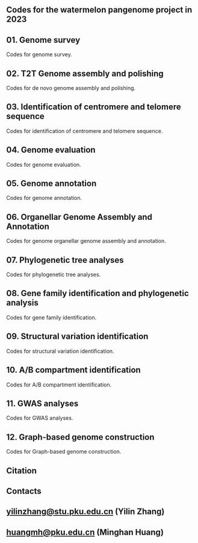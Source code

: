 


## Codes for the watermelon pangenome project in 2023

## 01. Genome survey

Codes for genome survey.

## 02. T2T Genome assembly and polishing

Codes for de novo genome assembly and polishing.

## 03. Identification of centromere and telomere sequence

Codes for identification of centromere and telomere sequence.

## 04. Genome evaluation

Codes for genome evaluation.

## 05. Genome annotation

Codes for genome annotation.

## 06. Organellar Genome Assembly and Annotation

Codes for genome organellar genome assembly and annotation.

## 07. Phylogenetic tree analyses

Codes for phylogenetic tree analyses.

## 08. Gene family identification and phylogenetic analysis

Codes for gene family identification.

## 09. Structural variation identification

Codes for structural variation identification.

## 10. A/B compartment identification

Codes for A/B compartment identification.

## 11. GWAS analyses

Codes for GWAS analyses.

## 12. Graph-based genome construction

Codes for Graph-based genome construction.

## Citation

## Contacts

## yilinzhang@stu.pku.edu.cn (Yilin Zhang)

## huangmh@pku.edu.cn (Minghan Huang)
